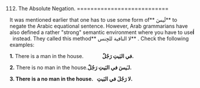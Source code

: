 112. The Absolute Negation.
===========================

It was mentioned earlier that one has to use some form of** لَيسَ** to
negate the Arabic equational sentence. However, Arab grammarians have
also defined a rather "strong" semantic environment where you have to
use**Í**   instead. They called this method** لا النافية للجِنس** .
Check the following examples:

**1.** There is a man in the house.             **في البَيتِ رَجُلٌ.**

**2.** There is no man in the house.**لـَيسَ في البَيتِ رَجُلٌ.**

****3.** There is a no man in the house.   لا رَجُلَ في البَيتِ.**



